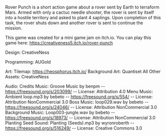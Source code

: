 Rover Punch is a short action game about a rover sent by Earth to terraform Mars. Armed with only a cactuc needle shooter, the rover is sent by itself into a hostile territory and asked to plant 4 saplings. Upon completion of this task, the rover shuts down and another rover is sent to continue the mission.

This game was created for a mini game jam on itch.io. You can play this game here: https://creativeness5.itch.io/rover-punch

Design: CreativeNess

Programming: AUGold

Art:
Tilemap: https://heosphorus.itch.io/
Background Art: Quantiset
All Other Assets: CreativeNess

Audio:
Credits Music: Groove Music by benpm -- https://freesound.org/s/203099/ -- License: Attribution 4.0
Menu Music: Ambient loop.mp3 by bebeto -- https://freesound.org/s/554/ -- License: Attribution NonCommercial 3.0
Boss Music: loop029.wav by bebeto -- https://freesound.org/s/24046/ -- License: Attribution NonCommercial 3.0
Background Music: Loop003-jungle.wav by bebeto -- https://freesound.org/s/18973/ -- License: Attribution NonCommercial 3.0
Planting Seed Sound: Planting (Seeds).mp3 by wyronroberth -- https://freesound.org/s/516249/ -- License: Creative Commons 3.0
